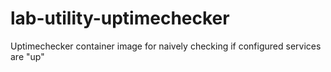 # lab-utility-uptimechecker
Uptimechecker container image for naively checking if configured services are "up"
